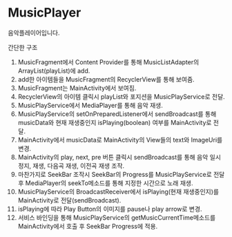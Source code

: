 # MusicPlayer

음악플레이어입니다.

간단한 구조
1. MusicFragment에서 Content Provider를 통해 MusicListAdapter의 ArrayList(playList)에 add.
2. add한 아이템들을 MusicFragment의 RecyclerView를 통해 보여줌.
3. MusicFragment는 MainActivity에서 보여짐.
4. RecyclerView의 아이템 클릭시 playList와 포지션을 MusicPlayService로 전달.
5. MusicPlayService에서 MediaPlayer를 통해 음악 재생.
6. MusicPlayService의 setOnPreparedListener에서 sendBroadcast를 통해 musicData와 현재 재생중인지 isPlaying(boolean) 여부를 MainActivity로 전달.
7. MainActivity에서 musicData로 MainActivity의 View들의 text와 ImageUri를 변경.
8. MainActivity의 play, next, pre 버튼 클릭시 sendBroadcast를 통해 음악 일시정지, 재생, 다음곡 재생, 이전곡 재생 조작.
9. 마찬가지로 SeekBar 조작시 SeekBar의 Progress를 MusicPlayService로 전달 후 MediaPlayer의 seekTo메소드를 통해 지정한 시간으로 노래 재생.
10. MusicPlayService의 BroadcastReceiver에서 isPlaying(현재 재생중인지)를 MainActivity로 전달(sendBroadcast).
11. isPlaying에 따라 Play Button의 이미지를 pause나 play arrow로 변경.
12. 서비스 바인딩을 통해 MusicPlayService의 getMusicCurrentTime메소드를 MainActivity에서 호출 후 SeekBar Progress에 적용.
